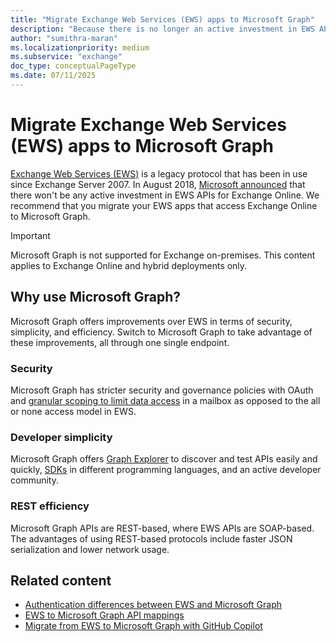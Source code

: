 ```yaml
---
title: "Migrate Exchange Web Services (EWS) apps to Microsoft Graph"
description: "Because there is no longer an active investment in EWS APIs for Exchange Online, you can migrate your EWS apps that access Exchange Online to Microsoft Graph."
author: "sumithra-maran"
ms.localizationpriority: medium
ms.subservice: "exchange"
doc_type: conceptualPageType
ms.date: 07/11/2025
---
```


# Migrate Exchange Web Services (EWS) apps to Microsoft Graph

[Exchange Web Services (EWS)](/exchange/client-developer/exchange-web-services/explore-the-ews-managed-api-ews-and-web-services-in-exchange) is a legacy protocol that has been in use since Exchange Server 2007. In August 2018, [Microsoft announced](https://techcommunity.microsoft.com/t5/exchange-team-blog/upcoming-changes-to-exchange-web-services-ews-api-for-office-365/ba-p/608055) that there won't be any active investment in EWS APIs for Exchange Online. We recommend that you migrate your EWS apps that access Exchange Online to Microsoft Graph.

> [!Important]
> Microsoft Graph is not supported for Exchange on-premises. This content applies to Exchange Online and hybrid deployments only.

## Why use Microsoft Graph?

Microsoft Graph offers improvements over EWS in terms of security, simplicity, and efficiency. Switch to Microsoft Graph to take advantage of these improvements, all through one single endpoint.

### Security

Microsoft Graph has stricter security and governance policies with OAuth and [granular scoping to limit data access](/graph/permissions-reference) in a mailbox as opposed to the all or none access model in EWS.

### Developer simplicity

Microsoft Graph offers [Graph Explorer](https://developer.microsoft.com/graph/graph-explorer) to discover and test APIs easily and quickly, [SDKs](/graph/sdks/sdks-overview) in different programming languages​, and an active developer community.

### REST efficiency

Microsoft Graph APIs are REST-based, where EWS APIs are SOAP-based. The advantages of using REST-based protocols include faster JSON serialization and lower network usage.

## Related content

- [Authentication differences between EWS and Microsoft Graph](migrate-exchange-web-services-authentication.md)
- [EWS to Microsoft Graph API mappings](migrate-exchange-web-services-api-mapping.md)
- [Migrate from EWS to Microsoft Graph with GitHub Copilot](https://aka.ms/migTut2)

